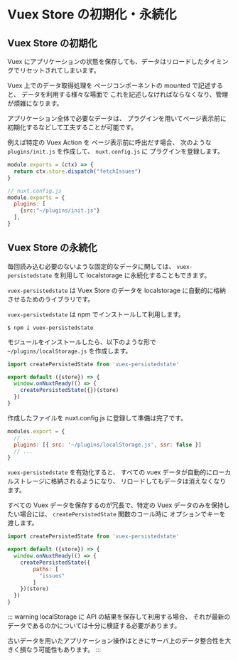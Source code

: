 # Vuex Store の初期化・永続化

## Vuex Store の初期化

Vuex にアプリケーションの状態を保存しても、データはリロードしたタイミングでリセットされてしまいます。

Vuex 上でのデータ取得処理を ページコンポーネントの mounted で記述すると、
データを利用する様々な場面で これを記述しなければならなくなり、管理が煩雑になります。

アプリケーション全体で必要なデータは、
プラグインを用いてページ表示前に初期化するなどして工夫することが可能です。

例えば特定の Vuex Action を ページ表示前に呼出だす場合、
次のような `plugins/init.js` を作成して、 `nuxt.config.js` に プラグインを登録します。

```js
module.exports = (ctx) => {
  return ctx.store.dispatch("fetchIssues")
}
```

```js
// nuxt.config.js
module.exports = {
  plugins: [
    {src:"~/plugins/init.js"}
  ],
}
```

## Vuex Store の永続化

毎回読み込む必要のないような固定的なデータに関しては、
`vuex-persistedstate` を利用して localstorage に永続化することもできます。

`vuex-persistedstate` は Vuex Store のデータを
localstorage に自動的に格納させるためのライブラリです。 

`vuex-persistedstate` は npm でインストールして利用します。

```
$ npm i vuex-persistedstate
```

モジュールをインストールしたら、以下のような形で `~/plugins/localStorage.js` を作成します。

```js
import createPersistedState from 'vuex-persistedstate'

export default ({store}) => {
  window.onNuxtReady(() => {
    createPersistedState({})(store)
  })
}
```

作成したファイルを nuxt.config.js に登録して準備は完了です。

```js
modules.export = {
  // ...
  plugins: [{ src: '~/plugins/localStorage.js', ssr: false }]
  // ...
}
```

`vuex-persistedstate` を有効化すると、
すべての vuex データが自動的にローカルストレージに格納されるようになり、
リロードしてもデータは消えなくなります。

すべての Vuex データを保存するのが冗長で、特定の Vuex データのみを保持したい場合には、 
`createPersistedState` 関数のコール時に オプションでキーを渡します。

```js
import createPersistedState from 'vuex-persistedstate'

export default ({store}) => {
  window.onNuxtReady(() => {
    createPersistedState({
        paths: [ 
          "issues"
        ]
    })(store)
  })
}
```

::: warning
localStorage に API の結果を保存して利用する場合、
それが最新のデータであるのかについては十分に検証する必要があります。

古いデータを用いたアプリケーション操作はときにサーバ上のデータ整合性を大きく損なう可能性もあります。
:::
